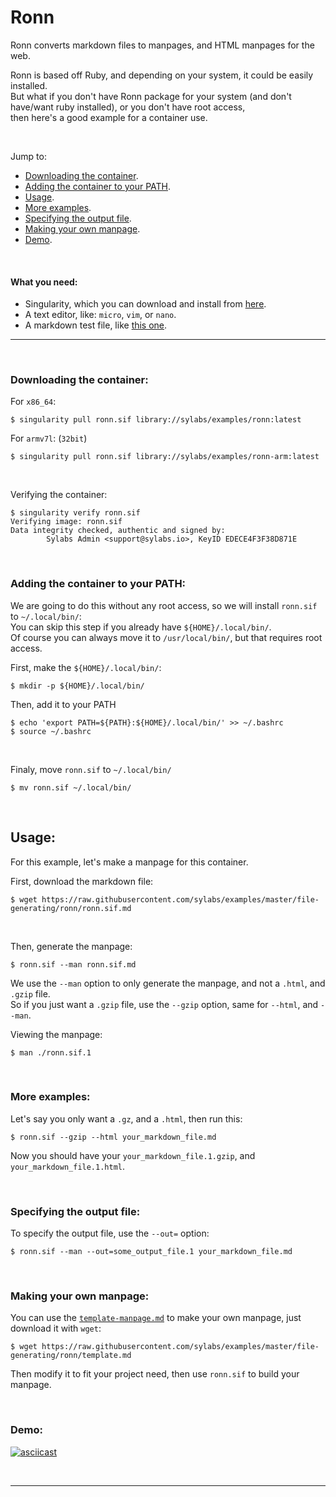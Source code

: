# Ronn

Ronn converts markdown files to manpages, and HTML manpages for the web.

Ronn is based off Ruby, and depending on your system, it could be easily installed.<br>
But what if you don't have Ronn package for your system (and don't have/want ruby installed), or you don't have root access,<br>
then here's a good example for a container use.

<br>

Jump to:
 - [Downloading the container](#downloading-the-container).
 - [Adding the container to your PATH](#adding-the-container-to-your-path).
 - [Usage](#usage).
 - [More examples](#more-examples).
 - [Specifying the output file](#specifying-the-output-file).
 - [Making your own manpage](#making-your-own-manpage).
 - [Demo](#demo).


<br>

#### What you need:
 - Singularity, which you can download and install from [here](https://github.com/sylabs/singularity).
 - A text editor, like: `micro`, `vim`, or `nano`.
 - A markdown test file, like [this one](https://raw.githubusercontent.com/sylabs/examples/master/file-generating/ronn/manpage-test.md).


___

<br>


### Downloading the container:

For `x86_64`:

```
$ singularity pull ronn.sif library://sylabs/examples/ronn:latest
```

For `armv7l`: (`32bit`)

```
$ singularity pull ronn.sif library://sylabs/examples/ronn-arm:latest
```

<br>

Verifying the container:

```
$ singularity verify ronn.sif
Verifying image: ronn.sif
Data integrity checked, authentic and signed by:
        Sylabs Admin <support@sylabs.io>, KeyID EDECE4F3F38D871E
```

<br>

### Adding the container to your PATH:

We are going to do this without any root access, so we will install `ronn.sif` to `~/.local/bin/`:<br>
You can skip this step if you already have `${HOME}/.local/bin/`.<br>
Of course you can always move it to `/usr/local/bin/`, but that requires root access.

First, make the `${HOME}/.local/bin/`:

```
$ mkdir -p ${HOME}/.local/bin/
```

Then, add it to your PATH

```
$ echo 'export PATH=${PATH}:${HOME}/.local/bin/' >> ~/.bashrc
$ source ~/.bashrc
```

<br>

Finaly, move `ronn.sif` to `~/.local/bin/`

```
$ mv ronn.sif ~/.local/bin/
```

<br>

## Usage:

For this example, let's make a manpage for this container.

First, download the markdown file:

```
$ wget https://raw.githubusercontent.com/sylabs/examples/master/file-generating/ronn/ronn.sif.md
```

<br>

Then, generate the manpage:

```
$ ronn.sif --man ronn.sif.md
```

We use the `--man` option to only generate the manpage, and not a `.html`, and `.gzip` file.<br>
So if you just want a `.gzip` file, use the `--gzip` option, same for `--html`, and `--man`.

Viewing the manpage:

```
$ man ./ronn.sif.1
```

<br>

### More examples:

Let's say you only want a `.gz`, and a `.html`, then run this:

```
$ ronn.sif --gzip --html your_markdown_file.md
```

Now you should have your `your_markdown_file.1.gzip`, and `your_markdown_file.1.html`.

<br>

### Specifying the output file:

To specify the output file, use the `--out=` option:

```
$ ronn.sif --man --out=some_output_file.1 your_markdown_file.md
```

<br>

### Making your own manpage:

You can use the [`template-manpage.md`](https://raw.githubusercontent.com/sylabs/examples/master/file-generating/ronn/template.md) to make your own manpage, just download it with `wget`:

```
$ wget https://raw.githubusercontent.com/sylabs/examples/master/file-generating/ronn/template.md
```

Then modify it to fit your project need, then use `ronn.sif` to build your manpage.

<br>

### Demo:

[![asciicast](https://asciinema.org/a/214361.svg)](https://asciinema.org/a/214361)

<br>

___

<br>

